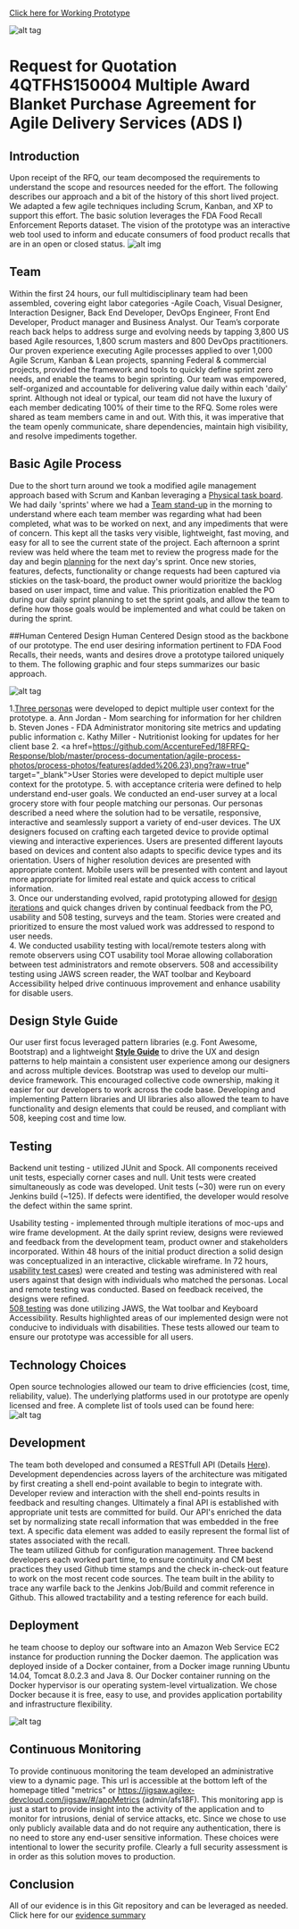 
<a href="https://jigsaw.agilex-devcloud.com/jigsaw/#/" target="_blank">Click here for Working Prototype</a>

![alt tag](/process-documentation/agile-process-photos/response-images/proposal-header.png?raw=true)

# Request for Quotation 4QTFHS150004 Multiple Award Blanket Purchase Agreement for Agile Delivery Services (ADS I) 

## Introduction
Upon receipt of the RFQ, our team decomposed the requirements to understand the scope and resources needed for the effort. The following describes our approach and a bit of the history of this short lived project. We adapted a few agile techniques including Scrum, Kanban, and XP to support this effort.  The basic solution leverages the FDA Food Recall Enforcement Reports dataset. The vision of the prototype was an interactive web tool used to inform and educate consumers of food product recalls that are in an open or closed status.
![alt img](/process-documentation/agile-process-photos/design/high-level-overview.png)

## Team 
Within the first 24 hours, our full multidisciplinary team had been assembled, covering eight labor categories -Agile Coach, Visual Designer, Interaction Designer, Back End Developer, DevOps Engineer, Front End Developer, Product manager and Business Analyst.  Our Team’s corporate reach back helps to address surge and evolving needs by tapping 3,800 US based Agile resources, 1,800 scrum masters and 800 DevOps practitioners. Our proven experience executing Agile processes applied to over 1,000 Agile Scrum, Kanban & Lean projects, spanning Federal & commercial projects, provided the framework and tools to quickly define sprint zero needs, and enable the teams to begin sprinting.  Our team was empowered, self-organized and accountable for delivering value daily within each 'daily' sprint. Although not ideal or typical, our team did not have the luxury of each member dedicating 100% of their time to the RFQ.  Some roles were shared as team members came in and out. With this, it was imperative that the team openly communicate, share dependencies, maintain high visibility, and resolve impediments together.  

## Basic Agile Process 
Due to the short turn around we took a modified agile management approach based with Scrum and Kanban leveraging a <a href="https://github.com/AccentureFed/18FRFQ-Response/blob/master/process-documentation/agile-process-photos/process-photos/6.18.2015%2014.03%20-%20kanban%20board.jpg?raw=true" target="_blank">Physical task board</a>.  We had daily 'sprints' where we had a <a href="https://github.com/AccentureFed/18FRFQ-Response/blob/master/process-documentation/agile-process-photos/process-photos/6.24.2015%2009.33%20-%20standup.JPG?raw=true" target="_blank">Team stand-up</a> in the morning to understand where each team member was regarding what had been completed, what was to be worked on next, and any impediments that were of concern. This kept all the tasks very visible, lightweight, fast moving, and easy for all to see the current state of the project.  Each afternoon a sprint review was held where the team met to review the progress made for the day and begin <a href="https://github.com/AccentureFed/18FRFQ-Response/blob/master/process-documentation/agile-process-photos/process-photos/2015-06-29%2009.18.32%20-%20work-in-progress.jpg?raw=true" target="_blank">planning</a> for the next day's sprint.  Once new stories, features, defects, functionality or change requests had been captured via stickies on the task-board, the product owner would prioritize the backlog based on user impact, time and value. This prioritization enabled the PO during our daily sprint planning to set the sprint goals, and allow the team to define how those goals would be implemented and what could be taken on during the sprint.

##Human Centered Design 
Human Centered Design stood as the backbone of our prototype. The end user desiring information pertinent to FDA Food Recalls, their needs, wants and desires drove a prototype tailored uniquely to them.  The following graphic and four steps summarizes our basic approach. 

![alt tag](https://github.com/AccentureFed/18FRFQ-Response/blob/master/process-documentation/user-centric-design/design_evolution_images/UCD-Process-for-8F_2.jpg?raw=true>)

1.<a href="https://raw.githubusercontent.com/AccentureFed/18FRFQ-Response/master/process-documentation/user-centric-design/design_evolution_images/Persona1.jpg" target="_blank">Three personas</a> were developed to depict multiple user context for the prototype. 
 a. Ann Jordan - Mom searching for information for her children 
 b. Steven Jones - FDA Administrator monitoring site metrics and updating public information 
 c. Kathy Miller - Nutritionist looking for updates for her client base 
2. <a href=https://github.com/AccentureFed/18FRFQ-Response/blob/master/process-documentation/agile-process-photos/process-photos/features(added%206.23).png?raw=true" target="_blank">User Stories</a> were developed to depict multiple user context for the prototype. 
5. with acceptance criteria were defined to help understand end-user goals.  We conducted an end-user survey at a local grocery store with four people matching our personas.  Our personas described a need where the solution had to be versatile, responsive, interactive and seamlessly support a variety of end-user devices.  The UX designers focused on crafting each targeted device to provide optimal viewing and interactive experiences. Users are presented different layouts based on devices and content also adapts to specific device types and its orientation.  Users of higher resolution devices are presented with appropriate content.  Mobile users will be presented with content and layout more appropriate for limited real estate and quick access to critical information.    
3. Once our understanding evolved, rapid prototyping allowed for <a href="https://github.com/AccentureFed/18FRFQ-Response/blob/master/process-documentation/agile-process-photos/process-photos/wireframe%20(added%206.23).png?raw=true" target="_blank"> design iterations</a> and quick changes driven by continual feedback from the PO, usability and 508 testing, surveys and the team.  Stories were created and prioritized to ensure the most valued work was addressed to respond to user needs.  
4. We conducted usability testing with local/remote testers along with remote observers using COT usability tool Morae allowing collaboration between test administrators and remote observers. 508 and accessibility testing using JAWS screen reader, the WAT toolbar and Keyboard Accessibility helped drive continuous improvement and enhance usability for disable users.   

## Design Style Guide 
Our user first focus leveraged pattern libraries (e.g. Font Awesome, Bootstrap) and a lightweight **<a href="https://github.com/AccentureFed/18FRFQ-Response/blob/master/process-documentation/user-centric-design/jigsawStyleGuide.pdf" target="_blank">Style Guide</a>** to drive the UX and design patterns to help maintain a consistent user experience among our designers and across multiple devices.  Bootstrap was used to develop our multi-device framework.  This encouraged collective code ownership, making it easier for our developers to work across the code base.  Developing and implementing Pattern libraries and UI libraries also allowed the team to have functionality and design elements that could be reused, and compliant with 508, keeping cost and time low.  

## Testing 
Backend unit testing - utilized JUnit and Spock.  All components received unit tests, especially corner cases and null.  Unit tests were created simultaneously as code was developed. Unit tests (~30) were run on every Jenkins build (~125).  If defects were identified, the developer would resolve the defect within the same sprint.  

Usability testing - implemented through multiple iterations of moc-ups and wire frame development. At the daily sprint review, designs were reviewed and feedback from the development team, product owner and stakeholders incorporated. Within 48 hours of the initial product direction a solid design was conceptualized in an interactive, clickable wireframe. In 72 hours, <a href="https://vimeo.com/132240054" target="_blank">usability test cases</a>) were created and testing was administered with real users against that design with individuals who matched the personas. Local and remote testing was conducted. Based on feedback received, the designs were refined.  
<a href="https://vimeo.com/132240055" target="_blank">508 testing</a> was done utilizing JAWS, the Wat toolbar and Keyboard Accessibility. Results highlighted areas of our implemented design were not conducive to individuals with disabilities. These  tests allowed our team to ensure our prototype was accessible for all users.    

## Technology Choices 
Open source technologies allowed our team to drive efficiencies (cost, time, reliability, value).   The underlying platforms used in our prototype are openly licensed and free.  A complete list of tools used can be found here:  
![alt tag](/process-documentation/agile-process-photos/design/tool-diagram.png)

## Development 

The team both developed and consumed a RESTfull API (Details [Here](https://github.com/AccentureFed/18FRFQ-Response/blob/master/jigsaw-rest-api.md)).  Development dependencies across layers of the architecture was mitigated by first creating a shell end-point available to begin to integrate with.    Developer review and interaction with the shell end-points results in feedback and resulting changes.  Ultimately a final API is established with appropriate unit tests are committed for build.  Our API's enriched the data set by normalizing state recall information that was embedded in the free text.  A specific data element was added to easily represent the formal list of states associated with the recall.  
The team utilized Github for configuration management. Three backend developers each worked part time, to ensure continuity and CM best practices they used Github time stamps and the check in-check-out feature to work on the most recent code sources.  The team built in the ability to trace any warfile back to the Jenkins Job/Build and commit reference in Github. This allowed tractability and a testing reference for each build.  

## Deployment 
he team choose to deploy our software into an Amazon Web Service EC2 instance for production running the Docker daemon. The application was deployed inside of a Docker container, from a Docker image running Ubuntu 14.04, Tomcat 8.0.2.3 and Java 8. Our Docker container running on the Docker hypervisor is our operating system-level virtualization. We chose Docker because it is free, easy to use, and provides application portability and infrastructure flexibility.

![alt tag](/process-documentation/agile-process-photos/design/deploy-stack.png)


## Continuous Monitoring 
To provide continuous monitoring the team developed an administrative view to a dynamic page. This url is accessible at the bottom left of the homepage titled "metrics" or https://jigsaw.agilex-devcloud.com/jigsaw/#/appMetrics (admin/afs18F).  This monitoring app is just a start to provide insight into the activity of the application and to monitor for intrusions, denial of service attacks, etc.  Since we chose to use only publicly available data and do not require any authentication, there is no need to store any end-user sensitive information.  These choices were intentional to lower the security profile.  Clearly a full security assessment is in order as this solution moves to production.  

## Conclusion 
All of our evidence is in this Git repository and can be leveraged as needed.  Click here for our [evidence summary](process-documentation/evidence)


